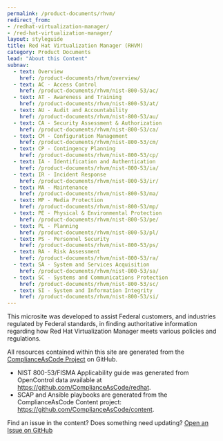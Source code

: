 ```yaml
---
permalink: /product-documents/rhvm/
redirect_from:
- /redhat-virtualization-manager/
- /red-hat-virtualization-manager/
layout: styleguide
title: Red Hat Virtualization Manager (RHVM)
category: Product Documents
lead: "About this Content"
subnav:
  - text: Overview
    href: /product-documents/rhvm/overview/
  - text: AC - Access Control
    href: /product-documents/rhvm/nist-800-53/ac/
  - text: AT - Awareness and Training
    href: /product-documents/rhvm/nist-800-53/at/
  - text: AU - Audit and Accountability
    href: /product-documents/rhvm/nist-800-53/au/
  - text: CA - Security Assessment & Authorization
    href: /product-documents/rhvm/nist-800-53/ca/
  - text: CM - Configuration Management
    href: /product-documents/rhvm/nist-800-53/cm/
  - text: CP - Contingency Planning
    href: /product-documents/rhvm/nist-800-53/cp/
  - text: IA - Identification and Authentication
    href: /product-documents/rhvm/nist-800-53/ia/
  - text: IR - Incident Response
    href: /product-documents/rhvm/nist-800-53/ir/
  - text: MA - Maintenance
    href: /product-documents/rhvm/nist-800-53/ma/
  - text: MP - Media Protection
    href: /product-documents/rhvm/nist-800-53/mp/
  - text: PE - Physical & Environmental Protection
    href: /product-documents/rhvm/nist-800-53/pe/
  - text: PL - Planning
    href: /product-documents/rhvm/nist-800-53/pl/
  - text: PS - Personnel Security
    href: /product-documents/rhvm/nist-800-53/ps/
  - text: RA - Risk Assessment
    href: /product-documents/rhvm/nist-800-53/ra/
  - text: SA - System and Services Acquisition
    href: /product-documents/rhvm/nist-800-53/sa/
  - text: SC - Systems and Communications Protection
    href: /product-documents/rhvm/nist-800-53/sc/
  - text: SI - System and Information Integrity
    href: /product-documents/rhvm/nist-800-53/si/
---
```


This microsite was developed to assist Federal customers,
and industries regulated by Federal standards, in finding
authoritative information regarding how 
Red Hat Virtualization Manager meets various
policies and regulations.

All resources contained within this site are generated from the
<a href="https://github.com/ComplianceAsCode/">ComplianceAsCode Project</a>
on GitHub.

<ul>
  <li>NIST 800-53/FISMA Applicability guide was generated from OpenControl
data available at <a href="https://github.com/ComplianceAsCode/redhat">https://github.com/ComplianceAsCode/redhat</a>.</li>
  <li>SCAP and Ansible playbooks are generated from the ComplianceAsCode
    Content project: <a href="https://github.com/ComplianceAsCode/content">https://github.com/ComplianceAsCode/content</a>.</li>
</ul>

Find an issue in the content? Does something need updating?
<a href="https://github.com/ComplianceAsCode/redhat/issues/new" class="usa-button">Open an Issue on GitHub</a>

